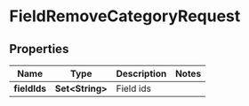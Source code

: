 

# FieldRemoveCategoryRequest


## Properties

| Name | Type | Description | Notes |
|------------ | ------------- | ------------- | -------------|
|**fieldIds** | **Set&lt;String&gt;** | Field ids |  |



